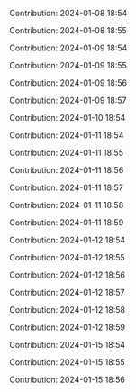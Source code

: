 Contribution: 2024-01-08 18:54

Contribution: 2024-01-08 18:55

Contribution: 2024-01-09 18:54

Contribution: 2024-01-09 18:55

Contribution: 2024-01-09 18:56

Contribution: 2024-01-09 18:57

Contribution: 2024-01-10 18:54

Contribution: 2024-01-11 18:54

Contribution: 2024-01-11 18:55

Contribution: 2024-01-11 18:56

Contribution: 2024-01-11 18:57

Contribution: 2024-01-11 18:58

Contribution: 2024-01-11 18:59

Contribution: 2024-01-12 18:54

Contribution: 2024-01-12 18:55

Contribution: 2024-01-12 18:56

Contribution: 2024-01-12 18:57

Contribution: 2024-01-12 18:58

Contribution: 2024-01-12 18:59

Contribution: 2024-01-15 18:54

Contribution: 2024-01-15 18:55

Contribution: 2024-01-15 18:56

